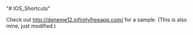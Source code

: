 "# IOS_Shortcuts" 

Check out http://deneme12.infinityfreeapp.com/ for a sample. (This is also mine, just modified.)
